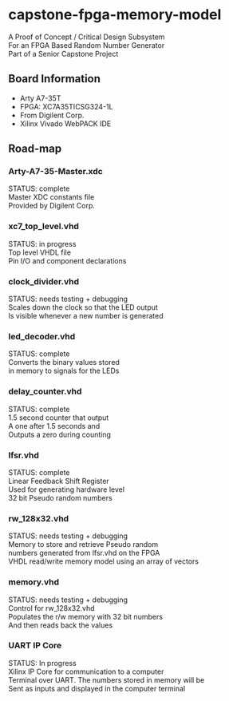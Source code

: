 # capstone-fpga-memory-model

A Proof of Concept / Critical Design Subsystem <br />
For an FPGA Based Random Number Generator <br />
Part of a Senior Capstone Project

## Board Information
* Arty A7-35T
* FPGA: XC7A35TICSG324-1L
* From Digilent Corp.
* Xilinx Vivado WebPACK IDE

## Road-map

### Arty-A7-35-Master.xdc
STATUS: complete <br />
Master XDC constants file <br />
Provided by Digilent Corp. 

### xc7_top_level.vhd
STATUS: in progress <br />
Top level VHDL file <br />
Pin I/O and component declarations

### clock_divider.vhd
STATUS: needs testing + debugging <br />
Scales down the clock so that the LED output <br />
Is visible whenever a new number is generated


### led_decoder.vhd
STATUS: complete <br />
Converts the binary values stored <br />
in memory to signals for the LEDs


### delay_counter.vhd
STATUS: complete <br />
1.5 second counter that output <br />
A one after 1.5 seconds and <br />
Outputs a zero during counting 


### lfsr.vhd 
STATUS: complete <br />
Linear Feedback Shift Register <br />
Used for generating hardware level <br />
32 bit Pseudo random numbers 


### rw_128x32.vhd
STATUS: needs testing + debugging <br />
Memory to store and retrieve Pseudo random <br />
numbers generated from lfsr.vhd on the FPGA <br />
VHDL read/write memory model using an array of vectors


### memory.vhd 
STATUS: needs testing + debugging <br />
Control for rw_128x32.vhd <br />
Populates the r/w memory with 32 bit numbers <br />
And then reads back the values <br />


### UART IP Core
STATUS: In progress <br />
Xilinx IP Core for communication to a computer <br />
Terminal over UART. The numbers stored in memory will be <br />
Sent as inputs and displayed in the computer terminal







